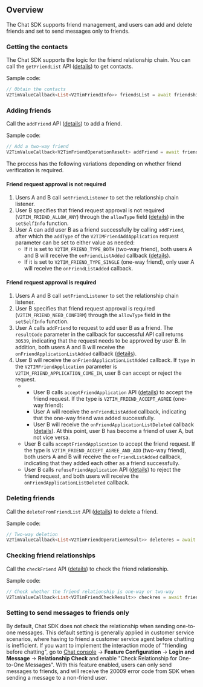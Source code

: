 ## Overview
The Chat SDK supports friend management, and users can add and delete friends and set to send messages only to friends.

### Getting the contacts
The Chat SDK supports the logic for the friend relationship chain. You can call the `getFriendList` API ([details](https://comm.qq.com/im/doc/flutter/zh/SDKAPI/Api/V2TIMFriendshipManager/getFriendList.html)) to get contacts.

Sample code:


```dart
// Obtain the contacts
V2TimValueCallback<List<V2TimFriendInfo>> friendsList = await friendshipManager.getFriendList();
```



### Adding friends
Call the `addFriend` API ([details](https://comm.qq.com/im/doc/flutter/zh/SDKAPI/Api/V2TIMFriendshipManager/addFriend.html)) to add a friend.

Sample code:


```dart
// Add a two-way friend
V2TimValueCallback<V2TimFriendOperationResult> addFriend = await friendshipManager.addFriend(userID: "userID",remark:"Friend request remarks",addWording:"Remarks",addType:FriendTypeEnum.V2TIM_FRIEND_TYPE_BOTH);
```


The process has the following variations depending on whether friend verification is required.

#### Friend request approval is not required
1. Users A and B call `setFriendListener` to set the relationship chain listener.
2. User B specifies that friend request approval is not required (`V2TIM_FRIEND_ALLOW_ANY`) through the `allowType` field ([details](https://comm.qq.com/im/doc/flutter/zh/SDKAPI/Class/User/V2TimUserFullInfo.html#allowtype)) in the `setSelfInfo` function.
3. User A can add user B as a friend successfully by calling `addFriend`, after which the `addType` of the `V2TIMFriendAddApplication` request parameter can be set to either value as needed:
   * If it is set to `V2TIM_FRIEND_TYPE_BOTH` (two-way friend), both users A and B will receive the `onFriendListAdded` callback ([details](https://comm.qq.com/im/doc/flutter/zh/SDKAPI/Callback/OnFriendListAddedCallback.html)).
   * If it is set to `V2TIM_FRIEND_TYPE_SINGLE` (one-way friend), only user A will receive the `onFriendListAdded` callback.


#### Friend request approval is required
1. Users A and B call `setFriendListener` to set the relationship chain listener.
2. User B specifies that friend request approval is required (`V2TIM_FRIEND_NEED_CONFIRM`) through the `allowType` field in the `setSelfInfo` function. 
3. User A calls `addFriend` to request to add user B as a friend. The `resultCode` parameter in the callback for successful API call returns `30539`, indicating that the request needs to be approved by user B. In addition, both users A and B will receive the `onFriendApplicationListAdded` callback ([details](https://comm.qq.com/im/doc/flutter/zh/SDKAPI/Callback/OnFriendApplicationListAddedCallback.html)).
4. User B will receive the `onFriendApplicationListAdded` callback. If `type` in the `V2TIMFriendApplication` parameter is `V2TIM_FRIEND_APPLICATION_COME_IN`, user B can accept or reject the request.
    - - User B calls `acceptFriendApplication` API ([details](https://comm.qq.com/im/doc/flutter/zh/SDKAPI/Api/V2TIMFriendshipManager/acceptFriendApplication.html)) to accept the friend request. If the type is `V2TIM_FRIEND_ACCEPT_AGREE` (one-way friend):
      - User A will receive the `onFriendListAdded` callback, indicating that the one-way friend was added successfully.
      - User B will receive the `onFriendApplicationListDeleted` callback ([details](https://comm.qq.com/im/doc/flutter/zh/SDKAPI/Callback/OnFriendApplicationListDeletedCallback.html)). At this point, user B has become a friend of user A, but not vice versa.
    - User B calls `acceptFriendApplication` to accept the friend request. If the type is `V2TIM_FRIEND_ACCEPT_AGREE_AND_ADD` (two-way friend), both users A and B will receive the `onFriendListAdded` callback, indicating that they added each other as a friend successfully.
    - User B calls `refuseFriendApplication` API ([details](https://comm.qq.com/im/doc/flutter/zh/SDKAPI/Api/V2TIMFriendshipManager/refuseFriendApplication.html)) to reject the friend request, and both users will receive the `onFriendApplicationListDeleted` callback.


### Deleting friends
Call the `deleteFromFriendList` API ([details](https://comm.qq.com/im/doc/flutter/zh/SDKAPI/Api/V2TIMFriendshipManager/deleteFromFriendList.html)) to delete a friend.

Sample code:


```dart
// Two-way deletion
V2TimValueCallback<List<V2TimFriendOperationResult>> deleteres = await friendshipManager.deleteFromFriendList(deleteType: FriendTypeEnum.V2TIM_FRIEND_TYPE_BOTH,userIDList:['user1']);
```



### Checking friend relationships
Call the `checkFriend` API ([details](https://comm.qq.com/im/doc/flutter/zh/SDKAPI/Api/V2TIMFriendshipManager/checkFriend.html)) to check the friend relationship.

Sample code:


```dart
// Check whether the friend relationship is one-way or two-way
V2TimValueCallback<List<V2TimFriendCheckResult>> checkres = await friendshipManager.checkFriend(checkType:FriendTypeEnum.V2TIM_FRIEND_TYPE_BOTH,userIDList: [] );
```


### Setting to send messages to friends only
By default, Chat SDK does not check the relationship when sending one-to-one messages. This default setting is generally applied in customer service scenarios, where having to friend a customer service agent before chatting is inefficient.
If you want to implement the interaction mode of "friending before chatting", go to [Chat console](https://console.cloud.tencent.com/im) -> **Feature Configuration** -> **Login and Message** -> **Relationship Check** and enable "Check Relationship for One-to-One Messages". With this feature enabled, users can only send messages to friends, and will receive the 20009 error code from SDK when sending a message to a non-friend user.

